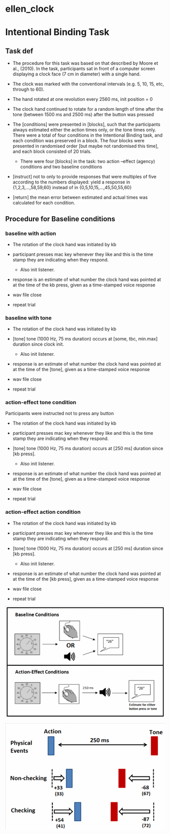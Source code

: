 # ellen_clock

# Intentional Binding Task

## Task def 

* The procedure for this task was based on that described by Moore et al., (2010). In the task, participants sat in front of a computer screen displaying a clock face (7 cm in diameter) with a single hand. 

* The clock was marked with the conventional intervals (e.g. 5, 10, 15, etc, through to 60). 

* The hand rotated at one revolution every 2560 ms, init position = 0

* The clock hand continued to rotate for a random length of time after the tone (between 1500 ms and 2500 ms) after the button was pressed

* The [conditions] were presented in [blocks], such that the participants always estimated either the action times only, or the tone times only. There were a total of four conditions in the Intentional Binding task, and each condition was preserved in a block. The four blocks were presented in randomised order [but maybe not randomised this time], and each block consisted of 20 trials. 
    * There were four [blocks] in the task: two action –effect (agency) conditions and two baseline conditions 

* [instruct] not to only to provide responses that were multiples of five according to the numbers displayed: yield a response in {1,2,3,...,58,59,60} instead of in {0,5,10,15,...,45,50,55,60}

* [return] the mean error between estimated and actual times was calculated for each condition.

## Procedure for Baseline conditions 

### baseline with action

* The rotation of the clock hand was initiated by kb

* participant presses mac key whenever they like and this is the time stamp they are indicating when they respond. 
    * Also init listener.

* response is an estimate of what number the clock hand was pointed at at the time of the kb press, given as a time-stamped voice response

* wav file close

* repeat trial

### baseline with tone

* The rotation of the clock hand was initiated by kb

* [tone] tone (1000 Hz, 75 ms duration) occurs at [some, tbc, min.max] duration since clock init. 
    * Also init listener.

* response is an estimate of what number the clock hand was pointed at at the time of the [tone], given as a time-stamped voice response

* wav file close

* repeat trial

### action-effect tone condition

Participants were instructed not to press any button

* The rotation of the clock hand was initiated by kb

* participant presses mac key whenever they like and this is the time stamp they are indicating when they respond.

* [tone] tone (1000 Hz, 75 ms duration) occurs at [250 ms] duration since [kb press].
    * Also init listener.

* response is an estimate of what number the clock hand was pointed at at the time of the [tone], given as a time-stamped voice response

* wav file close

* repeat trial

### action-effect action condition

* The rotation of the clock hand was initiated by kb

* participant presses mac key whenever they like and this is the time stamp they are indicating when they respond.

* [tone] tone (1000 Hz, 75 ms duration) occurs at [250 ms] duration since [kb press].
    * Also init listener.

* response is an estimate of what number the clock hand was pointed at at the time of the [kb press], given as a time-stamped voice response

* wav file close

* repeat trial



![Conditions](conditions.gif)


![Results example](results.gif)
